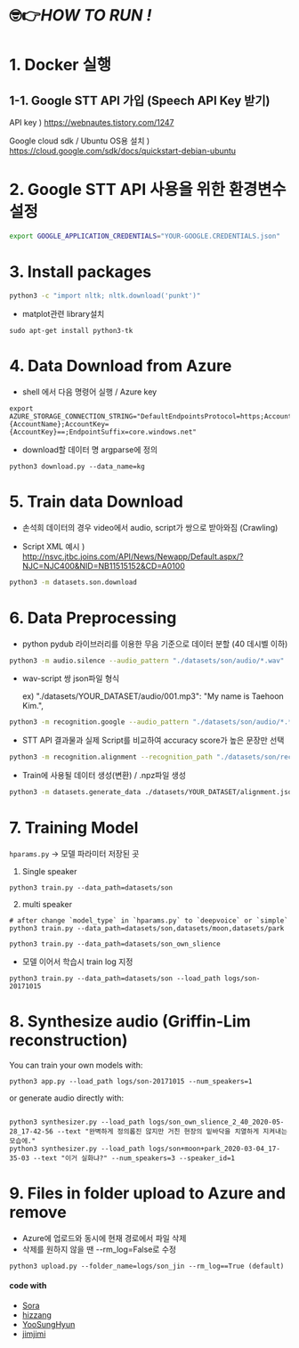 # 🤓👉*HOW TO RUN !* 


# 1. Docker 실행

## 1-1. Google STT API 가입 (Speech API Key 받기)

API key ) https://webnautes.tistory.com/1247 <br>

Google cloud sdk / Ubuntu OS용 설치 ) https://cloud.google.com/sdk/docs/quickstart-debian-ubuntu

# 2. Google STT API 사용을 위한 환경변수 설정

```Bash
export GOOGLE_APPLICATION_CREDENTIALS="YOUR-GOOGLE.CREDENTIALS.json"
```
# 3. Install packages

```Bash
python3 -c "import nltk; nltk.download('punkt')"
```
- matplot관련 library설치
```
sudo apt-get install python3-tk
```

# 4. Data Download from Azure

- shell 에서 다음 명령어 실행 / Azure key

```
export AZURE_STORAGE_CONNECTION_STRING="DefaultEndpointsProtocol=https;AccountName={AccountName};AccountKey={AccountKey}==;EndpointSuffix=core.windows.net"

```

- download할 데이터 명 argparse에 정의
```
python3 download.py --data_name=kg
```


# 5. Train data Download

- 손석희 데이터의 경우 video에서 audio, script가 쌍으로 받아와짐 (Crawling)

-   Script XML 예시 ) http://nsvc.jtbc.joins.com/API/News/Newapp/Default.aspx/?NJC=NJC400&NID=NB11515152&CD=A0100

```Bash
python3 -m datasets.son.download
```

# 6. Data Preprocessing

- python pydub 라이브러리를 이용한 무음 기준으로 데이터 분할 (40 데시벨 이하)

```Bash
python3 -m audio.silence --audio_pattern "./datasets/son/audio/*.wav" 
```
- wav-script 쌍 json파일 형식 <br>

    ex) "./datasets/YOUR_DATASET/audio/001.mp3": "My name is Taehoon Kim.",
```Bash
python3 -m recognition.google --audio_pattern "./datasets/son/audio/*.*.wav"
```

- STT API 결과물과 실제 Script를 비교하여 accuracy score가 높은 문장만 선택

```Bash
python3 -m recognition.alignment --recognition_path "./datasets/son/recognition.json" --score_threshold=0.5
```
- Train에 사용될 데이터 생성(변환) / .npz파일 생성 
```Bash
python3 -m datasets.generate_data ./datasets/YOUR_DATASET/alignment.json
```

# 7. Training Model
`hparams.py` -> 모델 파라미터 저장된 곳

1) Single speaker
```
python3 train.py --data_path=datasets/son
```

2) multi speaker 
```
# after change `model_type` in `hparams.py` to `deepvoice` or `simple`
python3 train.py --data_path=datasets/son,datasets/moon,datasets/park

python3 train.py --data_path=datasets/son_own_slience
```

* 모델 이어서 학습시 train log 지정  <br>


```
python3 train.py --data_path=datasets/son --load_path logs/son-20171015 
```

# 8. Synthesize audio (Griffin-Lim reconstruction)

You can train your own models with:

```
python3 app.py --load_path logs/son-20171015 --num_speakers=1

```

or generate audio directly with:

```

python3 synthesizer.py --load_path logs/son_own_slience_2_40_2020-05-28_17-42-56 --text "완벽하게 정의롭진 않지만 거친 현장의 밑바닥을 치열하게 지켜내는 모습에."
python3 synthesizer.py --load_path logs/son+moon+park_2020-03-04_17-35-03 --text "이거 실화냐?" --num_speakers=3 --speaker_id=1  
```
# 9. Files in folder upload to Azure and remove
- Azure에 업로드와 동시에 현재 경로에서 파일 삭제
- 삭제를 원하지 않을 땐 --rm_log=False로 수정

```
python3 upload.py --folder_name=logs/son_jin --rm_log==True (default)
```




#### code with
- [Sora](https://github.com/solalala-12)
- [hizzang](https://github.com/hizzang920)
- [YooSungHyun](https://github.com/YooSungHyun)
- [jimjimi](https://github.com/jimjimi)
